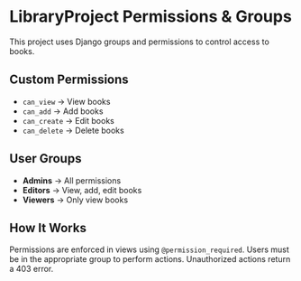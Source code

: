 # LibraryProject Permissions & Groups

This project uses Django groups and permissions to control access to books.

## Custom Permissions
- `can_view` → View books
- `can_add` → Add books
- `can_create` → Edit books
- `can_delete` → Delete books


## User Groups
- **Admins** → All permissions
- **Editors** → View, add, edit books
- **Viewers** → Only view books

## How It Works
Permissions are enforced in views using `@permission_required`. Users must be in the appropriate group to perform actions. Unauthorized actions return a 403 error.
